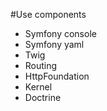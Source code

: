 #Use components

- Symfony console
- Symfony yaml
- Twig
- Routing
- HttpFoundation
- Kernel
- Doctrine
